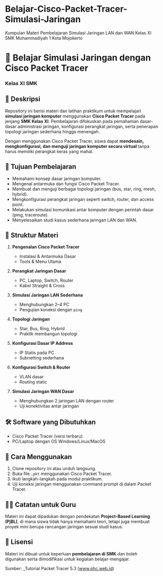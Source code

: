 # Belajar-Cisco-Packet-Tracer-Simulasi-Jaringan
Kumpulan Materi Pembelajaran Simulasi Jaringan LAN dan WAN Kelas XI SMK Muhammadiyah 1 Kota Mojokerto

# 📘 Belajar Simulasi Jaringan dengan Cisco Packet Tracer

### Kelas XI SMK

## 📌 Deskripsi

Repository ini berisi materi dan latihan praktikum untuk mempelajari **simulasi jaringan komputer** menggunakan **Cisco Packet Tracer** pada jenjang **SMK Kelas XI**. Pembelajaran difokuskan pada pemahaman dasar-dasar administrasi jaringan, konfigurasi perangkat jaringan, serta penerapan topologi jaringan sederhana hingga menengah.

Dengan menggunakan Cisco Packet Tracer, siswa dapat **mendesain, mengkonfigurasi, dan menguji jaringan komputer secara virtual** tanpa harus memiliki perangkat keras yang mahal.

## 🎯 Tujuan Pembelajaran

* Memahami konsep dasar jaringan komputer.
* Mengenal antarmuka dan fungsi Cisco Packet Tracer.
* Membuat dan menguji berbagai topologi jaringan (bus, star, ring, mesh, hybrid).
* Mengkonfigurasi perangkat jaringan seperti switch, router, dan access point.
* Melakukan simulasi komunikasi antar komputer dengan perintah dasar (ping, traceroute).
* Menyelesaikan studi kasus sederhana jaringan LAN dan WAN.

## 📂 Struktur Materi

1. **Pengenalan Cisco Packet Tracer**

   * Instalasi & Antarmuka Dasar
   * Tools & Menu Utama

2. **Perangkat Jaringan Dasar**

   * PC, Laptop, Switch, Router
   * Kabel Straight & Cross

3. **Simulasi Jaringan LAN Sederhana**

   * Menghubungkan 2–4 PC
   * Pengujian koneksi dengan `ping`

4. **Topologi Jaringan**

   * Star, Bus, Ring, Hybrid
   * Praktik membangun topologi

5. **Konfigurasi Dasar IP Address**

   * IP Statis pada PC
   * Subnetting sederhana

6. **Konfigurasi Switch & Router**

   * VLAN dasar
   * Routing static

7. **Simulasi Jaringan WAN Dasar**

   * Menghubungkan 2 jaringan LAN dengan router
   * Uji konektivitas antar jaringan

## 🛠️ Software yang Dibutuhkan

* Cisco Packet Tracer (versi terbaru)
* PC/Laptop dengan OS Windows/Linux/MacOS

## 📖 Cara Menggunakan

1. Clone repository ini atau unduh langsung.
2. Buka file `.pkt` menggunakan Cisco Packet Tracer.
3. Ikuti langkah-langkah pada modul praktikum.
4. Uji koneksi jaringan menggunakan command prompt di dalam Packet Tracer.

## 👨‍🏫 Catatan untuk Guru

Materi ini dapat dipadukan dengan pendekatan **Project-Based Learning (PjBL)**, di mana siswa tidak hanya memahami teori, tetapi juga membuat proyek mini berupa rancangan jaringan sesuai studi kasus.

## 📌 Lisensi

Materi ini dibuat untuk keperluan **pembelajaran di SMK** dan boleh digunakan serta dimodifikasi untuk kegiatan belajar-mengajar.

Sumber:
_Tutorial Packet Tracer 5.3 (www.phc.web.id)
